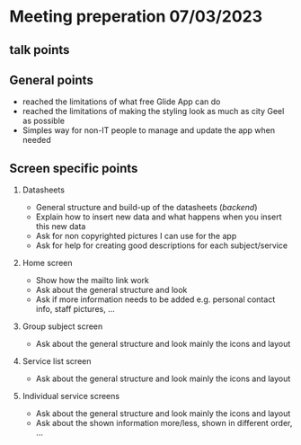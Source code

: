 # Meeting preperation 07/03/2023

## talk points

## General points
* reached the limitations of what free Glide App can do
* reached the limitations of making the styling look as much as city Geel as possible
* Simples way for non-IT people to manage and update the app when needed

## Screen specific points
1. Datasheets
   * General structure and build-up of the datasheets (*backend*)
   * Explain how to insert new data and what happens when you insert this new data
   * Ask for non copyrighted pictures I can use for the app
   * Ask for help for creating good descriptions for each subject/service

2. Home screen
   * Show how the mailto link work
   * Ask about the general structure and look
   * Ask if more information needs to be added e.g. personal contact info, staff pictures, ...

3. Group subject screen
   * Ask about the general structure and look mainly the icons and layout

4. Service list screen 
   * Ask about the general structure and look mainly the icons and layout

5. Individual service screens 
   * Ask about the general structure and look mainly the icons and layout
   * Ask about the shown information more/less, shown in different order, ... 
